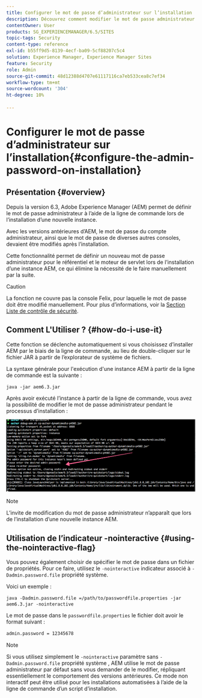 ```yaml
---
title: Configurer le mot de passe d’administrateur sur l’installation
description: Découvrez comment modifier le mot de passe administrateur sur l’installation de Adobe Experience Manager.
contentOwner: User
products: SG_EXPERIENCEMANAGER/6.5/SITES
topic-tags: Security
content-type: reference
exl-id: b55ff9d5-8139-4ecf-ba09-5cf88207c5c4
solution: Experience Manager, Experience Manager Sites
feature: Security
role: Admin
source-git-commit: 48d12388d4707e61117116ca7eb533cea8c7ef34
workflow-type: tm+mt
source-wordcount: '304'
ht-degree: 10%

---
```


# Configurer le mot de passe d’administrateur sur l’installation{#configure-the-admin-password-on-installation}

## Présentation {#overview}

Depuis la version 6.3, Adobe Experience Manager (AEM) permet de définir le mot de passe administrateur à l’aide de la ligne de commande lors de l’installation d’une nouvelle instance.

Avec les versions antérieures d’AEM, le mot de passe du compte administrateur, ainsi que le mot de passe de diverses autres consoles, devaient être modifiés après l’installation.

Cette fonctionnalité permet de définir un nouveau mot de passe administrateur pour le référentiel et le moteur de servlet lors de l’installation d’une instance AEM, ce qui élimine la nécessité de le faire manuellement par la suite.

>[!CAUTION]
>
>La fonction ne couvre pas la console Felix, pour laquelle le mot de passe doit être modifié manuellement. Pour plus d’informations, voir la [Section Liste de contrôle de sécurité](/help/sites-administering/security-checklist.md#change-default-passwords-for-the-aem-and-osgi-console-admin-accounts).

## Comment L&#39;Utiliser ? {#how-do-i-use-it}

Cette fonction se déclenche automatiquement si vous choisissez d’installer AEM par le biais de la ligne de commande, au lieu de double-cliquer sur le fichier JAR à partir de l’explorateur de système de fichiers.

La syntaxe générale pour l&#39;exécution d&#39;une instance AEM à partir de la ligne de commande est la suivante :

```shell
java -jar aem6.3.jar
```

Après avoir exécuté l’instance à partir de la ligne de commande, vous avez la possibilité de modifier le mot de passe administrateur pendant le processus d’installation :

![chlimage_1-116](assets/chlimage_1-116a.png)

>[!NOTE]
>
>L’invite de modification du mot de passe administrateur n’apparaît que lors de l’installation d’une nouvelle instance AEM.

## Utilisation de l’indicateur -nointeractive {#using-the-nointeractive-flag}

Vous pouvez également choisir de spécifier le mot de passe dans un fichier de propriétés. Pour ce faire, utilisez le `-nointeractive` indicateur associé à `-Dadmin.password.file` propriété système.

Voici un exemple :

```shell
java -Dadmin.password.file =/path/to/passwordfile.properties -jar aem6.3.jar -nointeractive
```

Le mot de passe dans le `passwordfile.properties` le fichier doit avoir le format suivant :

```xml
admin.password = 12345678
```

>[!NOTE]
>
>Si vous utilisez simplement le `-nointeractive` paramètre sans `-Dadmin.password.file` propriété système , AEM utilise le mot de passe administrateur par défaut sans vous demander de le modifier, répliquant essentiellement le comportement des versions antérieures. Ce mode non interactif peut être utilisé pour les installations automatisées à l’aide de la ligne de commande d’un script d’installation.
